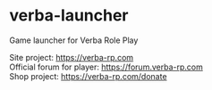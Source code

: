 # verba-launcher
Game launcher for Verba Role Play

Site project: https://verba-rp.com  
Official forum for player: https://forum.verba-rp.com  
Shop project: https://verba-rp.com/donate
